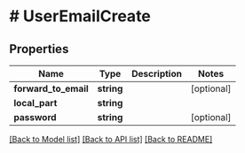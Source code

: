 # # UserEmailCreate

## Properties

Name | Type | Description | Notes
------------ | ------------- | ------------- | -------------
**forward_to_email** | **string** |  | [optional]
**local_part** | **string** |  |
**password** | **string** |  | [optional]

[[Back to Model list]](../../README.md#models) [[Back to API list]](../../README.md#endpoints) [[Back to README]](../../README.md)
